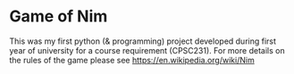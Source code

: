 # Game of Nim

This was my first python (& programming) project developed during first year of university for a course requirement (CPSC231). For more details on the rules of the game please see https://en.wikipedia.org/wiki/Nim 
